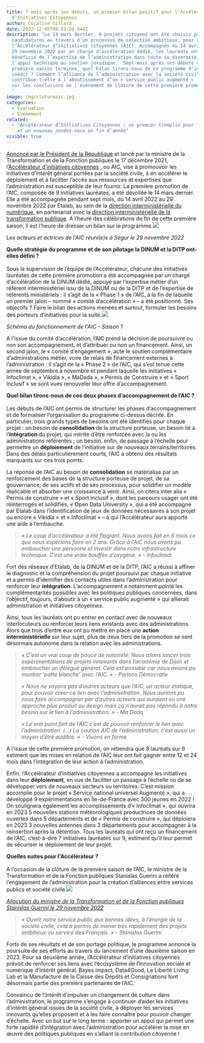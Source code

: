 ```yaml
---
title: 7 mois après ses débuts, un premier bilan positif pour l’Accélérateur
  d’Initiatives Citoyennes
author: Coraline Gillard
date: 2022-12-05T08:53:59.044Z
description: "Le 14 mars dernier, 9 projets citoyens ont été choisis parmi 200
  candidatures au travers d’un processus de sélection ambitieux, pour rejoindre
  l’Accélérateur d’initiatives citoyennes (AIC). Accompagnés du 14 avril 2022 au
  29 novembre 2022 par un chargé d’accélération dédié, les lauréats ont
  bénéficié de l’expertise de l’administration dans toute sa diversité, de
  l’appui technique au soutien juridique.  Sept mois après ses débuts et sa
  première saison terminée, quel bilan tirons-nous de ce programme d’innovation
  inédit ? Comment l’alliance de l’administration avec la société civile
  contribue-t-elle à l’aboutissement d’un « service public augmenté » ? Retour
  sur les conclusions de l’événement de clôture de cette première promotion AIC.
  "
image: img/clotureaic.jpg
categories:
  - Évaluation
  - Évènement
related:
  - "Accélérateur d’Initiatives Citoyennes : un premier tremplin pour la Promo 1
    et un nouveau rendez-vous en fin d’année"
visible: true
---
```

[Annoncé par le Président de la République](https://www.elysee.fr/emmanuel-macron/2021/12/15/un-incubateur-pour-soutenir-les-initiatives-citoyennes-dinteret-general) et lancé par la ministre de la Transformation et de la Fonction publiques le 17 décembre 2021, l’[Accélérateur d’initiatives citoyennes](https://citoyens.transformation.gouv.fr/index.html) , ou AIC, vise à promouvoir les initiatives d’intérêt général portées par la société civile, à en accélérer le déploiement et à faciliter l’accès aux ressources et expertises que l’administration est susceptible de leur fournir. La première promotion de l’AIC, composée de 9 initiatives lauréates, a été dévoilée le 14 mars dernier. Elle a été accompagnée pendant sept mois, du 14 avril 2022 au 29 novembre 2022 par Etalab, au sein de la [direction interministérielle du numérique](https://www.numerique.gouv.fr/), en partenariat avec la [direction interministérielle de la transformation publique](https://www.modernisation.gouv.fr/). A l’heure des célébrations de fin de cette première saison, il est l’heure de dresser un bilan sur le programme.![](https://citoyens.transformation.gouv.fr/img/clotureaic.jpg)

*Les acteurs et actrices de l’AIC réuni(e)s à Ségur le 29 novembre 2022*

**Quelle stratégie du programme et de son pilotage la DINUM et la DITP ont-elles défini ?**\
\
Sous la supervision de l’équipe de l’Accélérateur, chacune des initiatives lauréates de cette première promotion a été accompagnée par un chargé d’accélération de la DINUM dédié, appuyé par l’expertise métier d’un référent interministériel issu de la DINUM ou de la DITP et de l’expertise de référents ministériels : il s’agit de la « Phase 1 » de l’AIC, à la fin de laquelle un premier jalon – nommé « comité d’accélération » - a été positionné. Ses objectifs ? Faire le bilan des actions menées et surtout, formuler les besoins des porteurs d’initiatives pour la suite.![](https://citoyens.transformation.gouv.fr/img/programme3.png)

*Schéma du fonctionnement de l'AIC - Saison 1*

A l’issue du comité d’accélération, l’AIC prend la décision de poursuivre ou non son accompagnement, et d’attribuer ou non un financement. Ainsi, un second jalon, le « comité d’engagement », acte le soutien complémentaire d’administrations métier, voire de relais de financement externes à l’administration : il s’agit de la « Phase 2 » de l’AIC, qui s’est tenue cette année de septembre à novembre et pendant laquelle les initiatives « Infoclimat », « Vikidia », « MaDada », « Permis de Construire » et « Sport Inclusif » se sont vues renouveler leur offre d’accompagnement.

**Quel bilan tirons-nous de ces deux phases d’accompagnement de l’AIC ?**\
\
Les débuts de l’AIC ont permis de structurer les phases d’accompagnement et de formaliser l’organisation du programme ci-dessus décrite. En particulier, trois grands types de besoins ont été identifiés pour chaque projet : un besoin de **consolidation** de la structure porteuse, un besoin lié à l’**intégration** du projet, qui mérite d’être renforcée avec la ou les administrations référentes ; un besoin, enfin, de passage à l’échelle pour permettre un **déploiement** de l’initiative sur de nouveaux terrains/territoires. Dans des délais particulièrement courts, l’AIC a obtenu des résultats marquants sur ces trois points.

La réponse de l’AIC au besoin de **consolidation** se matérialise par un renforcement des bases de la structure porteuse de projet, de sa gouvernance, de ses actifs et de ses processus, pour solidifier un modèle réplicable et absorber une croissance à venir. Ainsi, on citera inter alia « Permis de construire » et « Sport inclusif », dont les parcours usager ont été réinterrogés et solidifiés, « Open Data University », qui a été accompagné par Etalab dans l’identification de jeux de données nécessaires à son projet ou encore « Vikidia » et « Infoclimat » – à qui l’Accélérateur aura apporté une aide à l’embauche.

> *« Le coup d’accélérateur a été flagrant. Nous avons fait en 6 mois ce que nous espérions faire en 2 ans. Grâce à l’AIC nous avons pu embaucher une personne et investir dans notre infrastructure technique. C’est une vraie bouffée d’oxygène. » - Infoclimat*

Fort des réseaux d’Etalab, de la DINUM et de la DITP, l’AIC a réussi à affiner le diagnostic et la compréhension du projet poursuivi par chaque initiative et a permis d’identifier des contacts utiles dans l’administration pour renforcer leur **intégration**. L’accompagnement a notamment pointé les complémentarités possibles avec les politiques publiques concernées, dans l’objectif, toujours, d’aboutir à un « service public augmenté » qui allierait administration et initiatives citoyennes.

Ainsi, tous les lauréats ont pu entrer en contact avec de nouveaux interlocuteurs ou renforcer leurs liens existants avec des administrations. Alors que trois d’entre eux ont pu mettre en place une **action interministérielle** sur leur sujet, plus de deux tiers de la promotion se sent désormais autonome dans la relation avec les administrations.

> *« C’est un vrai coup de pouce de notoriété. Nous allons lancer trois expérimentations de projets innovants dans l’académie de Dijon et embaucher un délégué général. Cela est possible car nous avions pu montrer ‘patte blanche’ avec l’AIC. » - Parlons Démocratie*
>
> *« Nous ne voyons pas d’autres acteurs que l’AIC, un acteur étatique, pour pouvoir créer ce lien avec l’administration. Nous aurions pu nous faire accompagner par d’autres acteurs qui auraient eu une approche plus produit ou design mais ça n’aurait pas répondu à notre besoin sur le lien à l’administration. » - Ma Dada*
>
> *« Le vrai point fort de l’AIC c’est de pouvoir renforcer le lien avec l’administration. (...) La caution AIC de l’administration, c’est aussi un moyen d’être audible. » - Vivons en forme*

A l’issue de cette première promotion, on retiendra que 8 lauréats sur 9 estiment que les mises en relation de l’AIC leur ont fait gagner entre 12 et 24 mois dans l’intégration de leur action à l’administration.

Enfin, l’Accélérateur d’initiatives citoyennes a accompagné les initiatives dans leur **déploiement**, en vue de faciliter un passage à l’échelle ou de se développer vers de nouveaux secteurs ou territoires. C’est mission accomplie pour le projet « Service national universel Augmenté », qui a développé 9 expérimentations en Île-de-France avec 300 jeunes en 2022 ! On soulignera également les accomplissements d’« Infoclimat », qui ouvrira en 2023 5 nouvelles stations météorologiques productrices de données ouvertes dans 5 départements et de « Permis de construire », qui déploiera en 2023 3 nouvelles antennes dans 3 départements pour accompagner à la réinsertion après la détention. Tous les lauréats qui ont reçu un financement de l’AIC, c’est-à-dire 7 initiatives lauréates sur 9, estiment qu’il leur permet de sécuriser le déploiement de leur projet.

**Quelles suites pour l'Accélérateur ?**\
\
A l’occasion de la clôture de la première saison de l’AIC, le ministre de la Transformation et de la Fonction publiques Stanislas Guerini a réitéré l’engagement de l’administration pour la création d’alliances entre services publics et société civile.![](https://citoyens.transformation.gouv.fr/img/allocutionministre.jpg)

*[Allocution du ministre de la Transformation et de la Fonction publiques Stanislas Guerini le 29 novembre 2022](https://www.dailymotion.com/video/x8fxbds)*

> *« Ouvrir notre service public aux bonnes idées, à l’énergie de la société civile, cela a permis de mener très rapidement des projets ambitieux au service des Français. » - Stanislas Guerini*

Forts de ses résultats et de son portage politique, le programme annonce la poursuite de ses efforts au travers du lancement d’une deuxième saison en 2023. Pour sa deuxième année, l’Accélérateur d’initiatives citoyennes prévoit de renforcer ses liens avec l’écosystème de l’innovation sociale et numérique d’intérêt général. Bayes impact, Data4Good, Le Liberté Living Lab et la Manufacture de la Caisse des Dépôts et Consignations font désormais partie des premiers partenaires de l’AIC.

Convaincu de l’intérêt d'impulser un changement de culture dans l’administration, le programme s’engage à continuer d’aider les initiatives d’intérêt général issues de la société civile, à déployer les services innovants qu’elles proposent et à les faire connaître pour pouvoir changer d’échelle. Avec un but sur le long terme : apporter un appui qui permet une forte rapidité d’intégration avec l’administration pour accélérer la mise en œuvre des politiques publiques en s’alliant la contribution citoyenne !